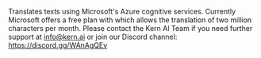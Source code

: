 Translates texts using Microsoft's Azure cognitive services. Currently Microsoft offers a free plan with which allows the translation of two million characters per month. Please contact the Kern AI Team if you need further support at info@kern.ai or join our Discord channel: https://discord.gg/WAnAgQEv 
